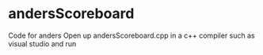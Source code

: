 # andersScoreboard
Code for anders
Open up andersScoreboard.cpp in a c++ compiler such as visual studio and run
